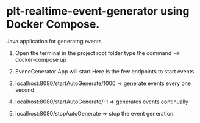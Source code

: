 # plt-realtime-event-generator using Docker Compose.
Java application for generatng events

1. Open the terminal in the project root folder type the command ==> docker-compose up

2. EveneGenerator App will start.Here is the few endpoints to start events

3. localhost:8080/startAutoGenerate/1000 => generate events every one second

4. localhost:8080/startAutoGenerate/-1   => generates events continually

5. localhost:8080/stopAutoGenerate   => stop the event generation.